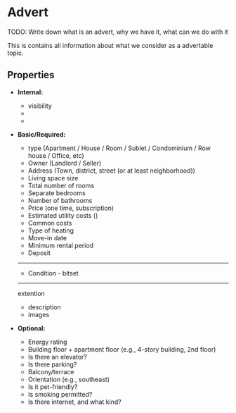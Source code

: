 # Advert

TODO: Write down what is an advert, why we have it, what can we do with it


This is contains all information about what we consider as a advertable topic.


## Properties


* **Internal:**
    * visibility
    *
    *


* **Basic/Required:**


    * type (Apartment / House / Room / Sublet / Condominium / Row house / Office, etc)
    * Owner (Landlord / Seller)
    * Address (Town, district, street (or at least neighborhood))
    * Living space size
    * Total number of rooms
    * Separate bedrooms
    * Number of bathrooms
    * Price (one time, subscription)
    * Estimated utility costs ()
    * Common costs
    * Type of heating
    * Move-in date
    * Minimum rental period
    * Deposit

    ---
    * Condition - bitset
    ---
    extention
    * description
    * images

* **Optional:**

    * Energy rating
    * Building floor + apartment floor (e.g., 4-story building, 2nd floor)
    * Is there an elevator?
    * Is there parking?
    * Balcony/terrace
    * Orientation (e.g., southeast)
    * Is it pet-friendly?
    * Is smoking permitted?
    * Is there internet, and what kind?